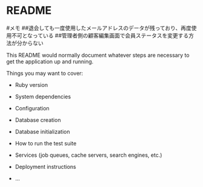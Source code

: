 # README

#メモ
##退会しても一度使用したメールアドレスのデータが残っており、再度使用不可となっている
##管理者側の顧客編集画面で会員ステータスを変更する方法が分からない


This README would normally document whatever steps are necessary to get the
application up and running.

Things you may want to cover:

* Ruby version

* System dependencies

* Configuration

* Database creation

* Database initialization

* How to run the test suite

* Services (job queues, cache servers, search engines, etc.)

* Deployment instructions

* ...
